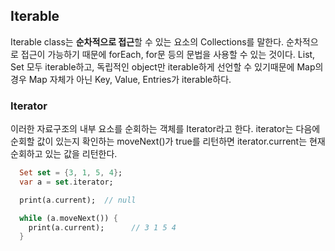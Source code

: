 ## Iterable
Iterable class는 **순차적으로 접근**할 수 있는 요소의 Collections를 말한다. 순차적으로 접근이 가능하기 때문에 forEach, for문 등의 문법을 사용할 수 있는 것이다. List, Set 모두 iterable하고, 독립적인 object만 iterable하게 선언할 수 있기때문에 Map의 경우 Map 자체가 아닌 Key, Value, Entries가 iterable하다.

### Iterator
이러한 자료구조의 내부 요소를 순회하는 객체를 Iterator라고 한다. iterator는 다음에 순회할 값이 있는지 확인하는 moveNext()가 true를 리턴하면 iterator.current는 현재 순회하고 있는 값을 리턴한다.

```dart
  Set set = {3, 1, 5, 4};
  var a = set.iterator;

  print(a.current);  // null

  while (a.moveNext()) {
    print(a.current);      // 3 1 5 4
  }
```